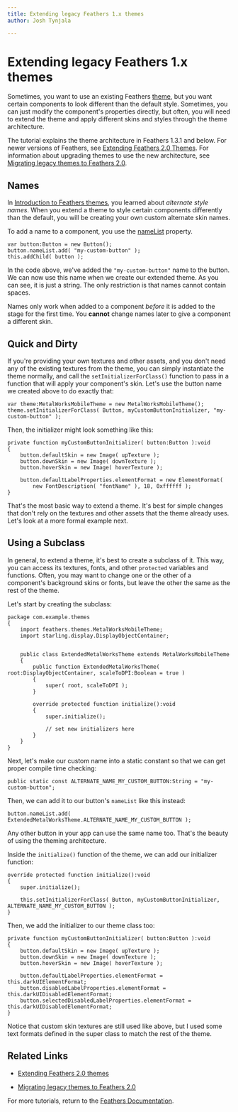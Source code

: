 ```yaml
---
title: Extending legacy Feathers 1.x themes  
author: Josh Tynjala

---
```

# Extending legacy Feathers 1.x themes

Sometimes, you want to use an existing Feathers [theme](themes.html), but you want certain components to look different than the default style. Sometimes, you can just modify the component's properties directly, but often, you will need to extend the theme and apply different skins and styles through the theme architecture.

The tutorial explains the theme architecture in Feathers 1.3.1 and below. For newer versions of Feathers, see [Extending Feathers 2.0 Themes](extending-themes.html). For information about upgrading themes to use the new architecture, see [Migrating legacy themes to Feathers 2.0](migrating-themes.html).

## Names

In [Introduction to Feathers themes](themes.html), you learned about *alternate style names*. When you extend a theme to style certain components differently than the default, you will be creating your own custom alternate skin names.

To add a name to a component, you use the [nameList](http://feathersui.com/documentation/feathers/core/FeathersControl.html#nameList) property.

``` code
var button:Button = new Button();
button.nameList.add( "my-custom-button" );
this.addChild( button );
```

In the code above, we've added the `"my-custom-button"` name to the button. We can now use this name when we create our extended theme. As you can see, it is just a string. The only restriction is that names cannot contain spaces.

Names only work when added to a component *before* it is added to the stage for the first time. You **cannot** change names later to give a component a different skin.

## Quick and Dirty

If you're providing your own textures and other assets, and you don't need any of the existing textures from the theme, you can simply instantiate the theme normally, and call the `setInitializerForClass()` function to pass in a function that will apply your component's skin. Let's use the button name we created above to do exactly that:

``` code
var theme:MetalWorksMobileTheme = new MetalWorksMobileTheme();
theme.setInitializerForClass( Button, myCustomButtonInitializer, "my-custom-button" );
```

Then, the initializer might look something like this:

``` code
private function myCustomButtonInitializer( button:Button ):void
{
    button.defaultSkin = new Image( upTexture );
    button.downSkin = new Image( downTexture );
    button.hoverSkin = new Image( hoverTexture );
 
    button.defaultLabelProperties.elementFormat = new ElementFormat(
        new FontDescription( "fontName" ), 18, 0xffffff );
}
```

That's the most basic way to extend a theme. It's best for simple changes that don't rely on the textures and other assets that the theme already uses. Let's look at a more formal example next.

## Using a Subclass

In general, to extend a theme, it's best to create a subclass of it. This way, you can access its textures, fonts, and other `protected` variables and functions. Often, you may want to change one or the other of a component's background skins or fonts, but leave the other the same as the rest of the theme.

Let's start by creating the subclass:

``` code
package com.example.themes
{
    import feathers.themes.MetalWorksMobileTheme;
    import starling.display.DisplayObjectContainer;
 
 
    public class ExtendedMetalWorksTheme extends MetalWorksMobileTheme
    {
        public function ExtendedMetalWorksTheme( root:DisplayObjectContainer, scaleToDPI:Boolean = true )
        {
            super( root, scaleToDPI );
        }
 
        override protected function initialize():void
        {
            super.initialize();
 
            // set new initializers here
        }
    }
}
```

Next, let's make our custom name into a static constant so that we can get proper compile time checking:

``` code
public static const ALTERNATE_NAME_MY_CUSTOM_BUTTON:String = "my-custom-button";
```

Then, we can add it to our button's `nameList` like this instead:

``` code
button.nameList.add( ExtendedMetalWorksTheme.ALTERNATE_NAME_MY_CUSTOM_BUTTON );
```

Any other button in your app can use the same name too. That's the beauty of using the theming architecture.

Inside the `initialize()` function of the theme, we can add our initializer function:

``` code
override protected function initialize():void
{
    super.initialize();
 
    this.setInitializerForClass( Button, myCustomButtonInitializer, ALTERNATE_NAME_MY_CUSTOM_BUTTON );
}
```

Then, we add the initializer to our theme class too:

``` code
private function myCustomButtonInitializer( button:Button ):void
{
    button.defaultSkin = new Image( upTexture );
    button.downSkin = new Image( downTexture );
    button.hoverSkin = new Image( hoverTexture );
 
    button.defaultLabelProperties.elementFormat = this.darkUIElementFormat;
    button.disabledLabelProperties.elementFormat = this.darkUIDisabledElementFormat;
    button.selectedDisabledLabelProperties.elementFormat = this.darkUIDisabledElementFormat;
}
```

Notice that custom skin textures are still used like above, but I used some text formats defined in the super class to match the rest of the theme.

## Related Links

-   [Extending Feathers 2.0 themes](extending-themes.html)

-   [Migrating legacy themes to Feathers 2.0](migrating-themes.html)

For more tutorials, return to the [Feathers Documentation](index.html).


